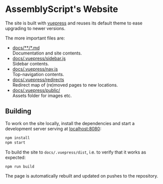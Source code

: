 AssemblyScript's Website
========================

The site is built with [vuepress](https://vuepress.vuejs.org/) and reuses its default theme to ease upgrading to newer versions.

The more important files are:

* [docs/**/*.md](./docs)<br />
  Documentation and site contents.
* [docs/.vuepress/sidebar.js](./docs/.vuepress/sidebar.js)<br />
  Sidebar contents.
* [docs/.vuepress/nav.js](./docs/.vuepress/nav.js)<br />
  Top-navigation contents.
* [docs/.vuepress/redirects](./docs/.vuepress/redirects)<br />
  Redirect map of (re)moved pages to new locations.
* [docs/.vuepress/public/](./docs/.vuepress/public)<br />
  Assets folder for images etc.

Building
--------

To work on the site locally, install the dependencies and start a development server serving at [localhost:8080](http://localhost:8080/):

```sh
npm install
npm start
```

To build the site to `docs/.vuepress/dist`, i.e. to verify that it works as expected:

```sh
npm run build
```

The page is automatically rebuilt and updated on pushes to the repository.

